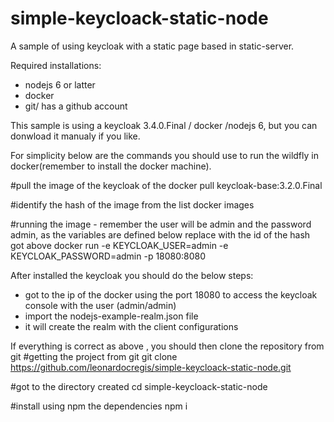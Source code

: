 # simple-keycloack-static-node
A sample of using keycloak with a static page based in static-server.

Required installations: 
- nodejs 6 or latter
- docker
- git/ has a github account

This sample is using a keycloak 3.4.0.Final / docker /nodejs 6, but you can donwload it manualy if you like.

For simplicity below are the commands you should use to run the wildfly in docker(remember to install the docker machine).

  #pull the image of the keycloak of the 
  docker pull keycloak-base:3.2.0.Final

  #identify the hash of the image from the list 
  docker images

  #running the image - remember the user will be admin and the password admin, as the variables are defined below replace <imageId> with the id of the hash got above
  docker run -e KEYCLOAK_USER=admin -e KEYCLOAK_PASSWORD=admin -p 18080:8080 <imageId>

After installed the keycloak you should do the below steps:

  - got to the ip of the docker using the port 18080 to access the keycloak console with the user (admin/admin)
  - import the nodejs-example-realm.json file
  - it will create the realm with the client configurations


If everything is correct as above , you should then clone the repository from git
  #getting the project from git
  git clone https://github.com/leonardocregis/simple-keycloack-static-node.git
  
  #got to the directory created
  cd simple-keycloack-static-node
  
  #install using npm the dependencies
  npm i
  

  
  
